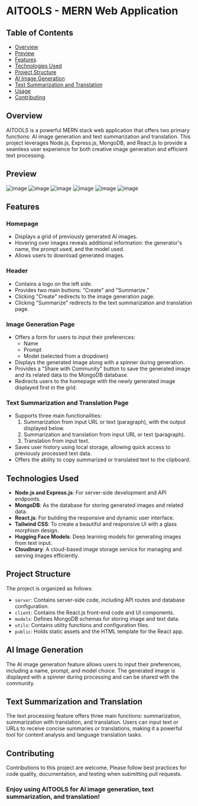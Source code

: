 # AITOOLS - MERN Web Application
 
## Table of Contents
- [Overview](#overview)
- [Preview](#preview)
- [Features](#features)
- [Technologies Used](#technologies-used)
- [Project Structure](#project-structure)
- [AI Image Generation](#ai-image-generation)
- [Text Summarization and Translation](#text-summarization-and-translation)
- [Usage](#usage)
- [Contributing](#contributing)

## Overview
AITOOLS is a powerful MERN stack web application that offers two primary functions: AI image generation and text summarization and translation. This project leverages Node.js, Express.js, MongoDB, and React.js to provide a seamless user experience for both creative image generation and efficient text processing.

## Preview

![image](https://github.com/yashsarode45/MERN-AI/assets/65209607/b123204d-8dd7-4dd9-a443-2793117f097c)
![image](https://github.com/yashsarode45/MERN-AI/assets/65209607/9edd19e3-60bc-4adf-bcb5-b3acfdcfa84e)
![image](https://github.com/yashsarode45/MERN-AI/assets/65209607/b5bb770b-e925-4320-945a-0d628be8685b)
![image](https://github.com/yashsarode45/MERN-AI/assets/65209607/95468025-e8ae-4050-b4ce-09d2a7e9094d)
![image](https://github.com/yashsarode45/MERN-AI/assets/65209607/0fea4e7f-9175-4bcf-88d0-6e62fe72dc3b)
![image](https://github.com/yashsarode45/MERN-AI/assets/65209607/6d160c68-39cb-42e9-a49f-d5f82666a8cd)




## Features

### Homepage
- Displays a grid of previously generated AI images.
- Hovering over images reveals additional information: the generator's name, the prompt used, and the model used.
- Allows users to download generated images.

### Header
- Contains a logo on the left side.
- Provides two main buttons: "Create" and "Summarize."
- Clicking "Create" redirects to the image generation page.
- Clicking "Summarize" redirects to the text summarization and translation page.

### Image Generation Page
- Offers a form for users to input their preferences:
  - Name
  - Prompt
  - Model (selected from a dropdown)
- Displays the generated image along with a spinner during generation.
- Provides a "Share with Community" button to save the generated image and its related data to the MongoDB database.
- Redirects users to the homepage with the newly generated image displayed first in the grid.

### Text Summarization and Translation Page
- Supports three main functionalities:
  1. Summarization from input URL or text (paragraph), with the output displayed below.
  2. Summarization and translation from input URL or text (paragraph).
  3. Translation from input text.
- Saves user history using local storage, allowing quick access to previously processed text data.
- Offers the ability to copy summarized or translated text to the clipboard.

## Technologies Used

- **Node.js and Express.js**: For server-side development and API endpoints.
- **MongoDB**: As the database for storing generated images and related data.
- **React.js**: For building the responsive and dynamic user interface.
- **Tailwind CSS**: To create a beautiful and responsive UI with a glass morphism design.
- **Hugging Face Models**: Deep learning models for generating images from text input.
- **Cloudinary**: A cloud-based image storage service for managing and serving images efficiently.

## Project Structure

The project is organized as follows:

- `server`: Contains server-side code, including API routes and database configuration.
- `client`: Contains the React.js front-end code and UI components.
- `models`: Defines MongoDB schemas for storing image and text data.
- `utils`: Contains utility functions and configuration files.
- `public`: Holds static assets and the HTML template for the React app.

## AI Image Generation

The AI image generation feature allows users to input their preferences, including a name, prompt, and model choice. The generated image is displayed with a spinner during processing and can be shared with the community.

## Text Summarization and Translation

The text processing feature offers three main functions: summarization, summarization with translation, and translation. Users can input text or URLs to receive concise summaries or translations, making it a powerful tool for content analysis and language translation tasks.

## Contributing
Contributions to this project are welcome. Please follow best practices for code quality, documentation, and testing when submitting pull requests.

### Enjoy using AITOOLS for AI image generation, text summarization, and translation!

